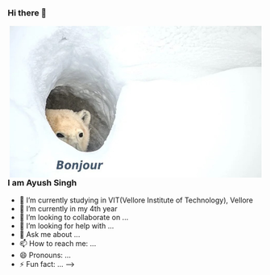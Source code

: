 ### Hi there 👋

<img align=right width="500"  src="https://github.com/ayushsingh2019/ayushsingh2019/blob/main/UGnn6nrJCYvHxEycE1E-awIO_FVB4tlFZOJ95JDf7Uo.jpg">

### I am Ayush Singh 

- 🔭 I’m currently studying in VIT(Vellore Institute of Technology), Vellore
- 🌱 I’m currently in my 4th year 
- 👯 I’m looking to collaborate on ...
- 🤔 I’m looking for help with ...
- 💬 Ask me about ...
- 📫 How to reach me: ...
- 😄 Pronouns: ...
- ⚡ Fun fact: ...
-->


